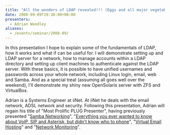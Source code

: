 ```yaml
---
title: "All the wonders of LDAP revealed!!! (Eggs and all major vegetables accepted.)"
date: 2008-09-09T19:30:00+08:00
presenters:
  - Adrian Woodley
aliases:
  - /events/seminar/2008-09/
---
```


In this presentation I hope to explain some of the fundamentals of LDAP,
how it works and what if can be useful for. I will demonstrate setting
up and LDAP server for a network, how to manage accounts within a LDAP
directory and setting up client machines to authenticate against the
LDAP server. With these basics, it is possible to have unified usernames
and passwords across your whole network, including Linux login, email,
web and Samba. And as a special treat (assuming all goes well over the
weekend), I'll demonstrate my shiny new OpenSolaris server with ZFS and
VirtualBox.

<!--more-->

Adrian is a Systems Engineer at iiNet. At iiNet he deals with the
email network, ADSL network and security. Following this presentation,
Adrian will regain his title of "Most Prolific PLUG Presenter", having
previously presented "[Samba
Networking](../2003/networking-part2.md)", "[Everything you ever
wanted to know about VoIP, SIP and Asterisk, but didn\'t know who to
phone](../2005/asterisk.md)", "[Virtual Email
Hosting](../2006/email-hosting.md)" and "[Network
Monitoring](../2007/october/index.md)".

<!-- **Where:**
\'[Futuresphere](https://web.archive.org/web/20081120040454/http://www.futuresphere.com.au/)\',
Christ Church Grammar School, Queenslea Drive, Claremont -->
